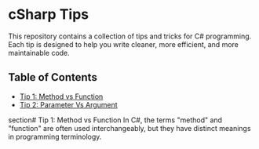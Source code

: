 # cSharp Tips
This repository contains a collection of tips and tricks for C# programming. Each tip is designed to help you write cleaner, more efficient, and more maintainable code.
## Table of Contents
- [Tip 1: Method vs Function](#tip-1-method-vs-function)
- [Tip 2: Parameter Vs Argument](#tip-2-parameter-vs-argument)




section# Tip 1: Method vs Function
In C#, the terms "method" and "function" are often used interchangeably, but they have distinct meanings in programming terminology.